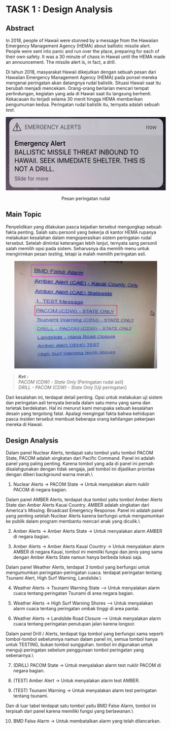 
# TASK 1 : Design Analysis

## Abstract

In 2018, people of Hawaii were stunned by a message from the Hawaiian Emergency Management Agency (HEMA) about ballistic missile alert. People were sent into panic and run over the place, preparing for each of their own safety. It was a 30 minute of chaos in Hawaii until the HEMA made an announcement. The missile
alert is, in fact, a drill.

Di tahun 2018, masyarakat Hawaii dikejutkan dengan sebuah pesan dari Hawaiian Emergency Management Agency (HEMA) pada ponsel mereka mengenai peringatan akan datangnya rudal balistik. Situasi Hawaii saat itu berubah menjadi mencekam. Orang-orang berlarian mencari tempat perlindungan, kegiatan yang ada di Hawaii saat itu langsung berhenti. Kekacauan itu terjadi selama 30 menit hingga HEMA memberikan pengumuman kedua. Peringatan rudal balistik itu, ternyata adalah sebuah *test*.

<p align="center">
    <img width="529" height="230" src="./images/1119.webp">
</p>
<div align="center">Pesan peringatan rudal</div>

## Main Topic
Penyelidikan yang dilakukan pasca kejadian tersebut mengungkap sebuah fakta penting. Salah satu personil yang bekerja di kantor HEMA rupanya melakukan kesalahan dalam mengoperasikan sistem peringatan rudal tersebut. Setelah dimintai keterangan lebih lanjut, ternyata sang personil salah memilih opsi pada sistem. Seharusnya dia memilih menu untuk mengirimkan pesan *testing*, tetapi ia malah memilih peringatan asli.

<p align="center">
    <img width="450" src="./images/user-interface.jpeg">
</p>

> ***Ket :***\
> *PACOM (CDW) - State Only* [Peringatan rudal asli]\
> *DRILL - PACOM (CDW) - State Only* [Uji peringatan]

Dari kesalahan ini, terdapat detail penting. Opsi untuk melakukan uji sistem dan peringatan asli ternyata berada dalam satu menu yang sama dan terletak berdekatan. Hal ini menurut kami merupaka sebuah kesalahan desain yang tergolong fatal. Apalagi mengingat fakta bahwa kehidupan pasca insiden tersebut membuat beberapa orang kehilangan pekerjaan mereka di Hawaii. 

## Design Analysis

Dalam panel Nuclear Alerts, terdapat satu tombol yaitu tombol PACOM State, PACOM adalah singkatan dari Pacific Command. Panel ini adalah panel yang paling penting. Karena tombol yang ada di panel ini pernah disalahgunakan dengan tidak sengaja, jadi tombol ini dijadikan prioritas dengan diberi background warna merah.\

1. Nuclear Alerts -> PACOM State -> Untuk menyalakan alarm nuklir PACOM di negara bagian.

Dalam panel AMBER Alerts, terdapat dua tombol yaitu tombol Amber Alerts State dan Amber Alerts Kauai Country. AMBER adalah singkatan dari America's Missing: Broadcast Emergency Response. Panel ini adalah panel yang penting setelah Nuclear Alerts karena berfungsi untuk  mengumumkan ke publik dalam program membantu mencari anak yang diculik.\

2. Amber Alerts -> Amber Alerts State -> Untuk menyalakan alarm AMBER di negara bagian.

3. Amber Alerts -> Amber Alerts Kauai Country -> Untuk menyalakan alarm AMBER di negara Kauai, tombol ini memiliki fungsi dan jenis yang sama dengan Amber Alerts State namun hanya berbeda lokasi saja.

Dalam panel Weather Alerts, terdapat 3 tombol yang berfungsi untuk mengumumkan peringatan-peringatan cuaca. terdapat peringatan tentang Tsunami Alert, High Surf Warning, Landslide.\

4. Weather Alerts -> Tsunami Warning State --> Untuk menyalakan alarm cuaca tentang peringatan Tsunami di area negara bagian.

5. Weather Alerts -> High Surf Warning Shores --> Untuk menyalakan alarm cuaca tentang peringatan ombak tinggi di area pantai.

6.  Weather Alerts -> Landslide Road Closure --> Untuk menyalakan alarm cuaca tentang peringatan penutupan jalan karena longsor.

Dalam panel Drill / Alerts, terdapat tiga tombol yang berfungsi sama seperti tombol-tombol sebelumnya namun dalam panel ini, semua tombol hanya untuk TESTING, bukan tombol sungguhan. tombol ini digunakan untuk menguji peringatan sebelum penggunaan tombol peringatan yang sebenarnya.\

7. (DRILL) PACOM State -> Untuk menyalakan alarm test nuklir PACOM di negara bagian.

8. (TEST) Amber Alert -> Untuk menyalakan alarm test AMBER.

9.  (TEST) Tsunami Warning -> Untuk menyalakan alarm test peringatan tentang tsunami.

Dan di luar tabel terdapat satu tombol yaitu BMD False Alarm, tombol ini terpisah dari panel karena memiliki fungsi yang berlawanan.\

10. BMD False Alarm -> Untuk membatalkan alarm yang telah dilancarkan.
